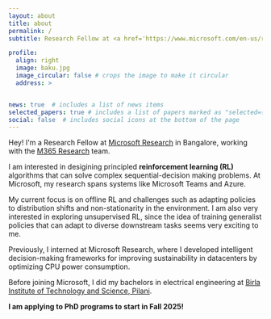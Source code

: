 ```yaml
---
layout: about
title: about
permalink: /
subtitle: Research Fellow at <a href='https://www.microsoft.com/en-us/research/lab/microsoft-research-india/'>Microsoft Research</a>

profile:
  align: right
  image: baku.jpg
  image_circular: false # crops the image to make it circular
  address: >


news: true  # includes a list of news items
selected_papers: true # includes a list of papers marked as "selected={true}"
social: false  # includes social icons at the bottom of the page
---
```


Hey! I'm a Research Fellow at [Microsoft Research](https://www.microsoft.com/en-us/research/lab/microsoft-research-india/) in Bangalore, working with the [M365 Research](https://www.microsoft.com/en-us/research/group/systems-innovation/) team.

I am interested in desigining principled **reinforcement learning (RL)** algorithms that can solve complex sequential-decision making problems. At Microsoft, my research spans systems like Microsoft Teams and Azure. 

My current focus is on offline RL and challenges such as adapting policies to distribution shifts and non-stationarity in the environment. I am also very interested in exploring unsupervised RL, since the idea of training generalist policies that can adapt to diverse downstream tasks seems very exciting to me.

Previously, I interned at Microsoft Research, where I developed intelligent decision-making frameworks for improving sustainability in datacenters by optimizing CPU power consumption.

Before joining Microsoft, I did my bachelors in electrical engineering at [Birla Institute of Technology and Science, Pilani](https://www.bits-pilani.ac.in/hyderabad/).

**I am applying to PhD programs to start in Fall 2025!**

